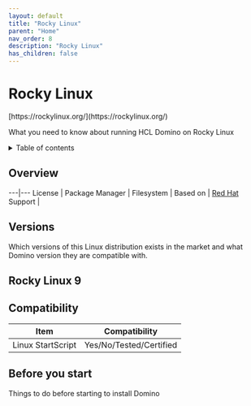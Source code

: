 ```yaml
---
layout: default
title: "Rocky Linux"
parent: "Home"
nav_order: 8
description: "Rocky Linux"
has_children: false
---
```


<h1>Rocky Linux</h1>
[https://rockylinux.org/](https://rockylinux.org/)

What you need to know about running HCL Domino on Rocky Linux

<details close markdown="block">
  <summary>
    Table of contents
  </summary>
  {: .text-delta }
1. TOC
{:toc}
</details>

## Overview
---|---
License         | 
Package Manager | 
Filesystem      | 
Based on        | [Red Hat](rhel.md)
Support         |

## Versions
Which versions of this Linux distribution exists in the market and what Domino version they are compatible with.


## Rocky Linux 9

## Compatibility
Item | Compatibility
---| ---
Linux StartScript | Yes/No/Tested/Certified



## Before you start
Things to do before starting to install Domino